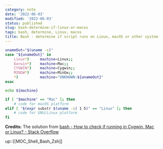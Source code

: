 ```yaml
---
category: note
date: '2022-06-03'
modified: '2022-06-03'
status: published
slug: bash-determine-if-linux-or-macos
tags: bash, determine, Linux, macos
title: Bash - determine if script runs on Linux, macOS or other system
---
```


```sh
unameOut="$(uname -s)"
case "${unameOut}" in
    Linux*)     machine=Linux;;
    Darwin*)    machine=Mac;;
    CYGWIN*)    machine=Cygwin;;
    MINGW*)     machine=MinGw;;
    *)          machine="UNKNOWN:${unameOut}"
esac

echo ${machine}

if [ "$machine" == "Mac" ]; then
    # code for macOS platform        
elif [ "$(expr substr $(uname -s) 1 5)" == "Linux" ]; then
    # code for GNU/Linux platform
fi
```

**Credits:**
The solution from [bash - How to check if running in Cygwin, Mac or Linux? - Stack Overflow](https://stackoverflow.com/questions/3466166/how-to-check-if-running-in-cygwin-mac-or-linux)

up::[[MOC_Shell_Bash_Zsh]]